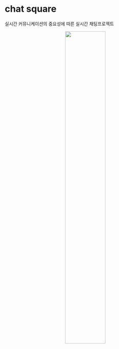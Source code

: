 # chat square
실시간 커뮤니케이션의 중요성에 따른 실시간 채팅프로젝트 
<p align=center>
  <img width=50% src=https://github.com/yujuhye/chat/assets/161537140/48d7f017-ddbc-47f1-8d90-d2cfed22d3c7 >
<p/>




